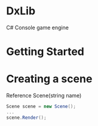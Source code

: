 # DxLib
C# Console game engine

# Getting Started

# Creating a scene
Reference
Scene(string name)
```c#
Scene scene = new Scene();
...
scene.Render();
```
